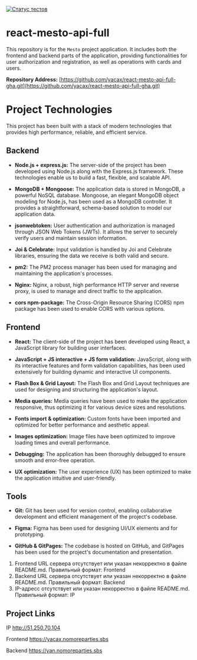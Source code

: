 [![Статус тестов](../../actions/workflows/tests.yml/badge.svg)](../../actions/workflows/tests.yml)

# react-mesto-api-full

This repository is for the `Mesto` project application. It includes both the frontend and backend parts of the application, providing functionalities for user authorization and registration, as well as operations with cards and users.

**Repository Address:** [https://github.com/yacax/react-mesto-api-full-gha.git](https://github.com/yacax/react-mesto-api-full-gha.git)


# Project Technologies

This project has been built with a stack of modern technologies that provides high performance, reliable, and efficient service.

## Backend

- **Node.js + express.js:** The server-side of the project has been developed using Node.js along with the Express.js framework. These technologies enable us to build a fast, flexible, and scalable API.

- **MongoDB + Mongoose:** The application data is stored in MongoDB, a powerful NoSQL database. Mongoose, an elegant MongoDB object modeling for Node.js, has been used as a MongoDB controller. It provides a straightforward, schema-based solution to model our application data.

- **jsonwebtoken:** User authentication and authorization is managed through JSON Web Tokens (JWTs). It allows the server to securely verify users and maintain session information.

- **Joi & Celebrate:** Input validation is handled by Joi and Celebrate libraries, ensuring the data we receive is both valid and secure.

- **pm2:** The PM2 process manager has been used for managing and maintaining the application's processes.

- **Nginx:** Nginx, a robust, high performance HTTP server and reverse proxy, is used to manage and direct traffic to the application.

- **cors npm-package:** The Cross-Origin Resource Sharing (CORS) npm package has been used to enable CORS with various options.

## Frontend

- **React:** The client-side of the project has been developed using React, a JavaScript library for building user interfaces.

- **JavaScript + JS interactive + JS form validation:** JavaScript, along with its interactive features and form validation capabilities, has been used extensively for building dynamic and interactive UI components.

- **Flash Box & Grid Layout:** The Flash Box and Grid Layout techniques are used for designing and structuring the application's layout.

- **Media queries:** Media queries have been used to make the application responsive, thus optimizing it for various device sizes and resolutions.

- **Fonts import & optimization:** Custom fonts have been imported and optimized for better performance and aesthetic appeal.

- **Images optimization:** Image files have been optimized to improve loading times and overall performance.

- **Debugging:** The application has been thoroughly debugged to ensure smooth and error-free operation.

- **UX optimization:** The user experience (UX) has been optimized to make the application intuitive and user-friendly.

## Tools

- **Git:** Git has been used for version control, enabling collaborative development and efficient management of the project's codebase.

- **Figma:** Figma has been used for designing UI/UX elements and for prototyping.

- **GitHub & GitPages:** The codebase is hosted on GitHub, and GitPages has been used for the project's documentation and presentation.

1. Frontend URL сервера отсутствует или указан некорректно в файле README.md. Правильный формат: Frontend <url>
2. Backend URL сервера отсутствует или указан некорректно в файле README.md. Правильный формат: Backend <url>
3. IP-адресс отсутствует или указан некорректно в файле README.md. Правильный формат: IP <ipv4>
 

## Project Links

IP http://51.250.70.104

Frontend https://yacax.nomoreparties.sbs

Backend https://yan.nomoreparties.sbs
